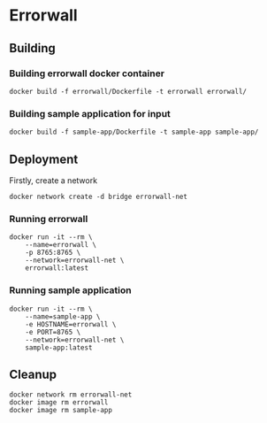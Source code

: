 # Errorwall

## Building

### Building errorwall docker container

```
docker build -f errorwall/Dockerfile -t errorwall errorwall/
```

### Building sample application for input

```
docker build -f sample-app/Dockerfile -t sample-app sample-app/
```

## Deployment

Firstly, create a network

```
docker network create -d bridge errorwall-net
```

### Running errorwall

```
docker run -it --rm \
    --name=errorwall \
    -p 8765:8765 \
    --network=errorwall-net \
    errorwall:latest
```

### Running sample application

```
docker run -it --rm \
    --name=sample-app \
    -e HOSTNAME=errorwall \
    -e PORT=8765 \
    --network=errorwall-net \
    sample-app:latest
```

## Cleanup

```
docker network rm errorwall-net
docker image rm errorwall
docker image rm sample-app
```
